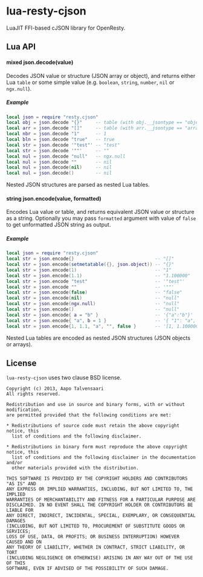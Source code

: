 # lua-resty-cjson

LuaJIT FFI-based cJSON library for OpenResty.

## Lua API
#### mixed json.decode(value)

Decodes JSON value or structure (JSON array or object), and returns either Lua `table` or some simple value (e.g. `boolean`, `string`, `number`, `nil` or `ngx.null`).

##### Example

```lua
local json = require "resty.cjson"
local obj = json.decode "{}"     -- table (with obj.__jsontype == "object")
local arr = json.decode "[]"     -- table (with arr.__jsontype == "array")
local nbr = json.decode "1"      -- 1
local bln = json.decode "true"   -- true
local str = json.decode '"test"' -- "test"
local str = json.decode '""'     -- ""
local nul = json.decode "null"   -- ngx.null
local nul = json.decode ""       -- nil
local nul = json.decode(nil)     -- nil
local nul = json.decode()        -- nil
```

Nested JSON structures are parsed as nested Lua tables.

#### string json.encode(value, formatted)

Encodes Lua value or table, and returns equivalent JSON value or structure as a string. Optionally you may pass `formatted` argument with value of `false` to get unformatted JSON string as output.

##### Example

```lua
local json = require "resty.cjson"
local str = json.encode{}                              -- "[]"
local str = json.encode(setmetatable({}, json.object)) -- "{}"
local str = json.encode(1)                             -- "1"
local str = json.encode(1.1)                           -- "1.100000"
local str = json.encode "test"                         -- '"test"'
local str = json.encode ""                             -- '""'
local str = json.encode(false)                         -- "false"
local str = json.encode(nil)                           -- "null"
local str = json.encode(ngx.null)                      -- "null"
local str = json.encode()                              -- "null"
local str = json.encode{ a = "b" }                     -- '{"a":"b"}'
local str = json.encode{ "a", b = 1 }                  -- '{ "1": "a", "b": 1 }'
local str = json.encode{1, 1.1, "a", "", false }       -- '[1, 1.100000, "a", "", false]' 
```

Nested Lua tables are encoded as nested JSON structures (JSON objects or arrays).

## License

`lua-resty-cjson` uses two clause BSD license.

```
Copyright (c) 2013, Aapo Talvensaari
All rights reserved.

Redistribution and use in source and binary forms, with or without modification,
are permitted provided that the following conditions are met:

* Redistributions of source code must retain the above copyright notice, this
  list of conditions and the following disclaimer.

* Redistributions in binary form must reproduce the above copyright notice, this
  list of conditions and the following disclaimer in the documentation and/or
  other materials provided with the distribution.

THIS SOFTWARE IS PROVIDED BY THE COPYRIGHT HOLDERS AND CONTRIBUTORS "AS IS" AND
ANY EXPRESS OR IMPLIED WARRANTIES, INCLUDING, BUT NOT LIMITED TO, THE IMPLIED
WARRANTIES OF MERCHANTABILITY AND FITNESS FOR A PARTICULAR PURPOSE ARE
DISCLAIMED. IN NO EVENT SHALL THE COPYRIGHT HOLDER OR CONTRIBUTORS BE LIABLE FOR
ANY DIRECT, INDIRECT, INCIDENTAL, SPECIAL, EXEMPLARY, OR CONSEQUENTIAL DAMAGES
(INCLUDING, BUT NOT LIMITED TO, PROCUREMENT OF SUBSTITUTE GOODS OR SERVICES;
LOSS OF USE, DATA, OR PROFITS; OR BUSINESS INTERRUPTION) HOWEVER CAUSED AND ON
ANY THEORY OF LIABILITY, WHETHER IN CONTRACT, STRICT LIABILITY, OR TORT
(INCLUDING NEGLIGENCE OR OTHERWISE) ARISING IN ANY WAY OUT OF THE USE OF THIS
SOFTWARE, EVEN IF ADVISED OF THE POSSIBILITY OF SUCH DAMAGE.
```
